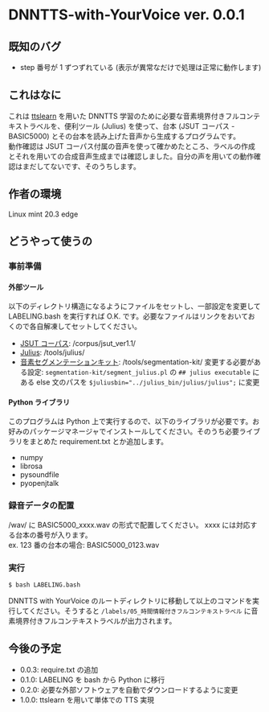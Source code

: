 # DNNTTS-with-YourVoice ver. 0.0.1
## 既知のバグ
- step 番号が 1 ずつずれている (表示が異常なだけで処理は正常に動作します)
## これはなに
これは [ttslearn](https://github.com/r9y9/ttslearn) を用いた DNNTTS 学習のために必要な音素境界付きフルコンテキストラベルを、便利ツール (Julius) を使って、台本 (JSUT コーパス - BASIC5000) とその台本を読み上げた音声から生成するプログラムです。<br>
動作確認は JSUT コーパス付属の音声を使って確かめたところ、ラベルの作成とそれを用いての合成音声生成までは確認しました。自分の声を用いての動作確認はまだしてないです、そのうちします。
## 作者の環境
Linux mint 20.3 edge
## どうやって使うの
### 事前準備
#### 外部ツール
以下のディレクトリ構造になるようにファイルをセットし、一部設定を変更して LABELING.bash を実行すれば O.K. です。必要なファイルはリンクをおいておくので各自解凍してセットしてください。<br>
- [JSUT コーパス](https://sites.google.com/site/shinnosuketakamichi/publication/jsut): /corpus/jsut_ver1.1/
- [Julius](https://julius.osdn.jp/index.php?q=newjulius.html): /tools/julius/
- [音素セグメンテーションキット](https://julius.osdn.jp/index.php?q=ouyoukit.html): /tools/segmentation-kit/
変更する必要がある設定: `segmentation-kit/segment_julius.pl` の `## julius executable` にある else 文のパスを `$juliusbin="../julius_bin/julius/julius";` に変更
#### Python ライブラリ
このプログラムは Python 上で実行するので、以下のライブラリが必要です。お好みのパッケージマネージャでインストールしてください。そのうち必要ライブラリをまとめた requirement.txt とか追加します。
- numpy
- librosa
- pysoundfile
- pyopenjtalk
### 録音データの配置
/wav/ に BASIC5000_xxxx.wav の形式で配置してください。 xxxx には対応する台本の番号が入ります。<br>
ex. 123 番の台本の場合: BASIC5000_0123.wav
### 実行

```
$ bash LABELING.bash
```

DNNTTS with YourVoice のルートディレクトリに移動して以上のコマンドを実行してください。そうすると `/labels/05_時間情報付きフルコンテキストラベル` に音素境界付きフルコンテキストラベルが出力されます。<br>

## 今後の予定
- 0.0.3: require.txt の追加
- 0.1.0: LABELING を bash から Python に移行
- 0.2.0: 必要な外部ソフトウェアを自動でダウンロードするように変更
- 1.0.0: ttslearn を用いて単体での TTS 実現
